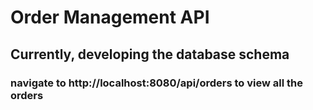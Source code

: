 # Order Management API

## Currently, developing the database schema

### navigate to http://localhost:8080/api/orders to view all the orders
